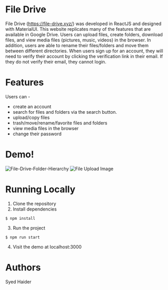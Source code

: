 # File Drive
File Drive (https://file-drive.xyz/) was developed in ReactJS and designed with MaterialUI. This website replicates many of the features that are available in Google Drive. Users can upload files, create folders, download files, and view media files (pictures, music, videos) in the browser. In addition, users are able to rename their files/folders and move them between different directories. When users sign up for an account, they will need to verify their account by clicking the verification link in their email. If they do not verify their email, they cannot login.

# Features
Users can - 
  <ul>
  <li>create an account</li>
  <li>search for files and folders via the search button. </li>
  <li>upload/copy files</li>
  <li>trash/move/rename/favorite files and folders</li>
  <li>view media files in the browser</li>
  <li>change their password</li>
  </ul>

# Demo!
![File-Drive-Folder-Hierarchy](https://user-images.githubusercontent.com/14322966/110916329-8834cb80-82cd-11eb-9710-ccae06ffcbf3.PNG)
![File Upload Image](https://user-images.githubusercontent.com/14322966/110916327-879c3500-82cd-11eb-8e49-9e886a02468c.PNG)

# Running Locally
1) Clone the repository
2) Install dependencies
```
$ npm install
```
3) Run the project
```
$ npm run start
```
4) Visit the demo at localhost:3000

# Authors
Syed Haider
